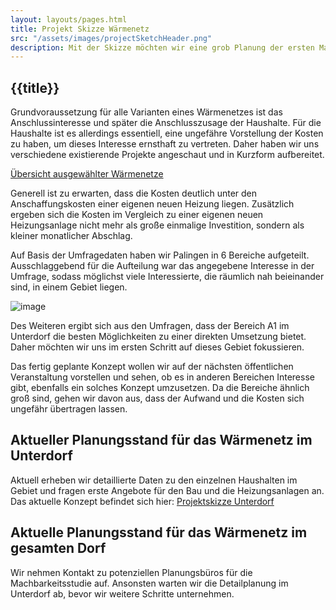 ```yaml
---
layout: layouts/pages.html
title: Projekt Skizze Wärmenetz
src: "/assets/images/projectSketchHeader.png"
description: Mit der Skizze möchten wir eine grob Planung der ersten Maßnahmen präsentieren.
---
```


## {{title}}

Grundvoraussetzung für alle Varianten eines Wärmenetzes ist das Anschlussinteresse und später die Anschlusszusage der Haushalte.
Für die Haushalte ist es allerdings essentiell, eine ungefähre Vorstellung der Kosten zu haben, um dieses Interesse ernsthaft zu vertreten.
Daher haben wir uns verschiedene existierende Projekte angeschaut und in Kurzform aufbereitet.

[Übersicht ausgewählter Wärmenetze](/pages/research_heating_network)

Generell ist zu erwarten, dass die Kosten deutlich unter den Anschaffungskosten einer eigenen neuen Heizung liegen.
Zusätzlich ergeben sich die Kosten im Vergleich zu einer eigenen neuen Heizungsanlage nicht mehr als
große einmalige Investition, sondern als kleiner monatlicher Abschlag.

Auf Basis der Umfragedaten haben wir Palingen in 6 Bereiche aufgeteilt.
Ausschlaggebend für die Aufteilung war das angegebene Interesse in der Umfrage, sodass möglichst viele Interessierte, die räumlich nah beieinander sind, in einem Gebiet liegen.


![image](/assets/images/warmenetz_aufteilung.jpg)

Des Weiteren ergibt sich aus den Umfragen, dass der Bereich A1 im Unterdorf die besten Möglichkeiten zu einer direkten Umsetzung bietet.
Daher möchten wir uns im ersten Schritt auf dieses Gebiet fokussieren.

Das fertig geplante Konzept wollen wir auf der nächsten öffentlichen Veranstaltung vorstellen und sehen, ob es in anderen Bereichen Interesse gibt, ebenfalls ein solches Konzept umzusetzen.
Da die Bereiche ähnlich groß sind, gehen wir davon aus, dass der Aufwand und die Kosten sich ungefähr übertragen lassen.


## Aktueller Planungsstand für das Wärmenetz im Unterdorf

Aktuell erheben wir detaillierte Daten zu den einzelnen Haushalten im Gebiet und fragen erste Angebote für den Bau und die Heizungsanlagen an.
Das aktuelle Konzept befindet sich hier: [Projektskizze Unterdorf](/pages/projectSketch_heatingNetworkA1)


## Aktuelle Planungsstand für das Wärmenetz im gesamten Dorf

Wir nehmen Kontakt zu potenziellen Planungsbüros für die Machbarkeitsstudie auf. Ansonsten warten wir die Detailplanung im Unterdorf ab, bevor wir weitere Schritte unternehmen.
